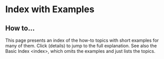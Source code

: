 Index with Examples
===================

How to...
---------

This page presents an index of the how-to topics with short examples for
many of them. Click (details) to jump to the full explanation. See also
the Basic Index \<index\>, which omits the examples and just lists the
topics.
